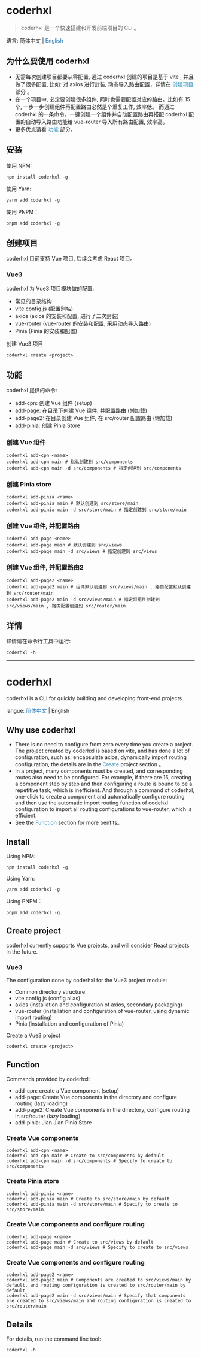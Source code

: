 # <div id="cn">coderhxl<div>

> coderhxl 是一个快速搭建和开发前端项目的 CLI 。
>

语言: 简体中文 | <a href="#en" style="color: #2177b8; text-decoration: none">English</a>

## 为什么要使用 coderhxl
* 无需每次创建项目都要从零配置, 通过 coderhxl 创建的项目是基于 vite , 并且做了很多配置, 比如: 对 axios 进行封装, 动态导入路由配置，详情在 <a href="#cn-create" style="color: #2f90b9; text-decoration: none">创建项目</a> 部分 。
* 在一个项目中, 必定要创建很多组件, 同时也需要配置对应的路由。比如有 15 个,  一步一步创建组件再配置路由必然是个重复工作, 效率低。 而通过 coderhxl 的一条命令，一键创建一个组件并自动配置路由再搭配 coderhxl 配置的自动导入路由功能给 vue-router 导入所有路由配置, 效率高。
* 更多优点请看 <a href="#cn-function" style="color: #2f90b9; text-decoration: none">功能</a> 部分。

## 安装
使用 NPM: 

```shell
npm install coderhxl -g
```

使用 Yarn:
```shell
yarn add coderhxl -g
```

使用 PNPM：
```shell
pnpm add coderhxl -g
```

## <h2 id="cn-create">创建项目</h2>
coderhxl 目前支持 Vue 项目, 后续会考虑 React 项目。

### Vue3
coderhxl 为 Vue3 项目模块做的配置:
* 常见的目录结构
* vite.config.js  (配置别名)
* axios (axios 的安装和配置, 进行了二次封装)
* vue-router (vue-router 的安装和配置, 采用动态导入路由)
* Pinia (Pinia 的安装和配置)

创建 Vue3 项目
```shell
coderhxl create <project>
```

## <h2 id="cn-function">功能</h2>

coderhxl 提供的命令:
* add-cpn: 创建 Vue 组件 (setup)
* add-page: 在目录下创建 Vue 组件, 并配置路由 (懒加载)
* add-page2: 在目录创建 Vue 组件, 在 src/router 配置路由 (懒加载)
* add-pinia: 创建 Pinia Store

### 创建 Vue 组件
```shell
coderhxl add-cpn <name> 
coderhxl add-cpn main # 默认创建到 src/components
coderhxl add-cpn main -d src/components # 指定创建到 src/components
```

### 创建 Pinia store
```shell
coderhxl add-pinia <name> 
coderhxl add-pinia main # 默认创建到 src/store/main 
coderhxl add-pinia main -d src/store/main # 指定创建到 src/store/main
```

### 创建 Vue 组件, 并配置路由

```shell
coderhxl add-page <name> 
coderhxl add-page main # 默认创建到 src/views 
coderhxl add-page main -d src/views # 指定创建到 src/views
```

### 创建 Vue 组件, 并配置路由2
```shell
coderhxl add-page2 <name>
coderhxl add-page2 main # 组件默认创建到 src/views/main , 路由配置默认创建到 src/router/main
coderhxl add-page2 main -d src/views/main # 指定将组件创建到 src/views/main , 路由配置创建到 src/router/main
```

## 详情
详情请在命令行工具中运行:
```shell
coderhxl -h
```





------





# <div id="en">coderhxl<div>

coderhxl is a CLI for quickly building and developing front-end projects.

langue: <a href="#cn" style="color: #2177b8; text-decoration: none">简体中文</a> | English

## Why use coderhxl
* There is no need to configure from zero every time you create a project. The project created by coderhxl is based on vite, and has done a lot of configuration, such as: encapsulate axios, dynamically import routing configuration, the details are in the <a href="#en-create" style="color: #2f90b9; text-decoration: none">Create</a> project section 。
* In a project, many components must be created, and corresponding routes also need to be configured. For example, if there are 15, creating a component step by step and then configuring a route is bound to be a repetitive task, which is inefficient. And through a command of coderhxl, one-click to create a component and automatically configure routing and then use the automatic import routing function of codehxl configuration to import all routing configurations to vue-router, which is efficient.
* See the <a href="#en-function" style="color: #2f90b9; text-decoration: none">Function</a> section for more benfits。

## Install
Using NPM: 

```shell
npm install coderhxl -g
```

Using Yarn:
```shell
yarn add coderhxl -g
```

Using PNPM：
```shell
pnpm add coderhxl -g
```

## <h2 id="en-create">Create project</h2>
coderhxl currently supports Vue projects, and will consider React projects in the future.

### Vue3

The configuration done by coderhxl for the Vue3 project module:

* Common directory structure
* vite.config.js (config alias)
* axios (installation and configuration of axios, secondary packaging)
* vue-router (installation and configuration of vue-router, using dynamic import routing)
* Pinia (installation and configuration of Pinia)

Create a Vue3 project

```shell
coderhxl create <project>
```

## <h2 id="en-function">Function</h2>

Commands provided by coderhxl:

* add-cpn: create a Vue component (setup)
* add-page: Create Vue components in the directory and configure routing (lazy loading)
* add-page2: Create Vue components in the directory, configure routing in src/router (lazy loading)
* add-pinia: Jian Jian Pinia Store

### Create Vue components
```shell
coderhxl add-cpn <name> 
coderhxl add-cpn main # Create to src/components by default
coderhxl add-cpn main -d src/components # Specify to create to src/components
```

### Create Pinia store
```shell
coderhxl add-pinia <name> 
coderhxl add-pinia main # Create to src/store/main by default
coderhxl add-pinia main -d src/store/main # Specify to create to src/store/main
```

### Create Vue components and configure routing

```shell
coderhxl add-page <name> 
coderhxl add-page main # Create to src/views by default
coderhxl add-page main -d src/views # Specify to create to src/views
```

### Create Vue components and configure routing
```shell
coderhxl add-page2 <name>
coderhxl add-page2 main # Components are created to src/views/main by default, and routing configuration is created to src/router/main by default
coderhxl add-page2 main -d src/views/main # Specify that components are created to src/views/main and routing configuration is created to src/router/main
```

## Details
For details, run the command line tool:

```shell
coderhxl -h
```
